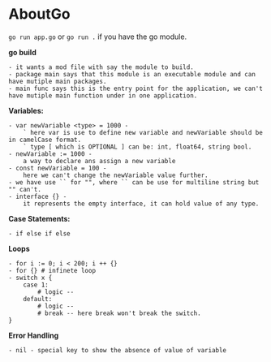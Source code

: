 # AboutGo
``` go run app.go ```
or 
``` go run . ``` if you have the go module.

**go build**
```
- it wants a mod file with say the module to build.
- package main says that this module is an executable module and can have mutiple main packages.
- main func says this is the entry point for the application, we can't have mutiple main function under in one application.
```

**Variables:**
```
- var newVariable <type> = 1000 -
    ` here var is use to define new variable and newVariable should be in camelCase format.
    ` type [ which is OPTIONAL ] can be: int, float64, string bool.
- newVariable := 1000 - 
    a way to declare ans assign a new variable
- const newVariable = 100 -
    here we can't change the newVariable value further.
- we have use `` for "", where `` can be use for multiline string but "" can't.
- interface {} -
    it represents the empty interface, it can hold value of any type.
```

**Case Statements:**
```
- if else if else
```

**Loops**
```
- for i := 0; i < 200; i ++ {}
- for {} # infinete loop
- switch x {
    case 1:
        # logic --
    default:
        # logic --
        # break -- here break won't break the switch.
}
```

**Error Handling**
```
- nil - special key to show the absence of value of variable
```